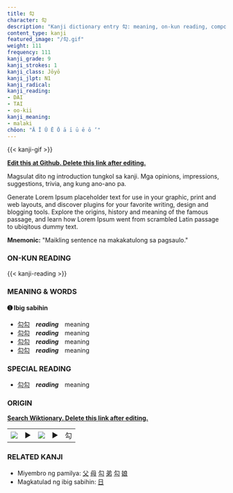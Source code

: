 ```yaml
---
title: 勾
character: 勾
description: "Kanji dictionary entry 勾: meaning, on-kun reading, compounds, origin, related kanji"
content_type: kanji
featured_image: "/勾.gif"
weight: 111
frequency: 111
kanji_grade: 9
kanji_strokes: 1
kanji_class: Jōyō
kanji_jlpt: N1
kanji_radical: 
kanji_reading: 
- DAI
- TAI
- oo-kii
kanji_meaning:
- malaki
chōon: "Ā Ī Ū Ē Ō ā ī ū ē ō ’"
---
```

[//]: # (Don't edit the line below. Kanji animated GIF code is automatically generated.)
{{< kanji-gif >}}

[//]: # (Edit below this line.)

**[Edit this at Github. Delete this link after editing.](https://github.com/tim0g/tim/tree/main/content/kanji/勾/index.md)**

Magsulat dito ng introduction tungkol sa kanji. Mga opinions, impressions, suggestions, trivia, ang kung ano-ano pa.

Generate Lorem Ipsum placeholder text for use in your graphic, print and web layouts, and discover plugins for your favorite writing, design and blogging tools. Explore the origins, history and meaning of the famous passage, and learn how Lorem Ipsum went from scrambled Latin passage to ubiqitous dummy text.
 
**Mnemonic:** "Maikling sentence na makakatulong sa pagsaulo."

### ON-KUN READING

[//]: # (Don't edit the line below. ON-KUN READING code is automatically generated.)
{{< kanji-reading >}}

### MEANING & WORDS

#### ➊ **Ibig sabihin**
  - [勾](../勾)[勾](../勾)　***reading***　meaning
  - [勾](../勾)[勾](../勾)　***reading***　meaning
  - [勾](../勾)[勾](../勾)　***reading***　meaning
  - [勾](../勾)[勾](../勾)　***reading***　meaning

### SPECIAL READING
  - [勾](../勾)[勾](../勾)　***reading***　meaning

### ORIGIN

**[Search Wiktionary. Delete this link after editing.](https://wiktionary.org/wiki/勾)**
<table class="kanji-table"><tr><td>
<img src="60px-勾-bronze.svg.png">
</td><td>▶</td><td>
<img src="60px-勾-oracle.svg.png">
</td><td>▶</td>
<td class="kanji-origin">勾</td>
</tr></table>

### RELATED KANJI
- Miyembro ng pamilya: [父](../父) [母](../母) [勾](../勾) [弟](../弟) [勾](../勾) [娘](../娘)
- Magkatulad ng ibig sabihin: [日](../日)

